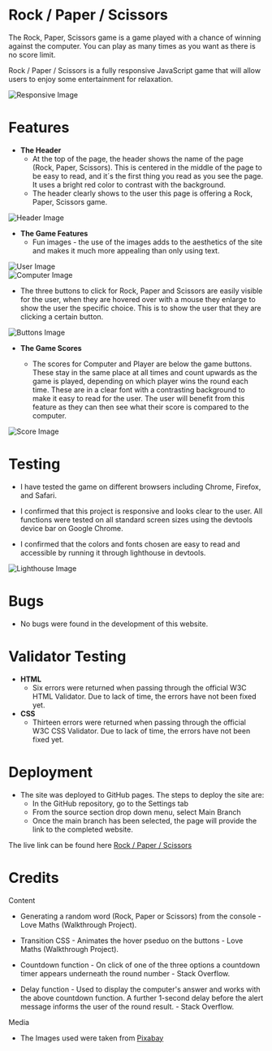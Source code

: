 # Rock / Paper / Scissors

The Rock, Paper, Scissors game is a game played with a chance of winning against the computer. You can play as many times as you want as there is no score limit.

Rock / Paper / Scissors is a fully responsive JavaScript game that will allow users to enjoy some entertainment for relaxation.

![Responsive Image](/assets/images/responsive.jpg)

# Features

* **The Header**
    * At the top of the page, the header shows the name of the page (Rock, Paper, Scissors). This is centered in the middle of the page to be easy to read, and it´s the first thing you read as you see the page. It uses a bright red color to contrast with the background.
    * The header clearly shows to the user this page is offering a Rock, Paper, Scissors game.

![Header Image](/assets/images/header.jpg)

* **The Game Features**
   * Fun images - the use of the images adds to the aesthetics of the site and makes it much more appealing than only using text. 

![User Image](/assets/images/user.png)    
![Computer Image](/assets/images/computer.png)
   
   * The three buttons to click for Rock, Paper and Scissors are easily visible for the user, when they are hovered over with a mouse they enlarge to show the user the specific choice. This is to show the user that they are clicking a certain button. 

![Buttons Image](/assets/images/buttons.jpg)

* **The Game Scores**

    * The scores for Computer and Player are below the game buttons. These stay in the same place at all times and count upwards as the game is played, depending on which player wins the round each time. These are in a clear font with a contrasting background to make it easy to read for the user. The user will benefit from this feature as they can then see what their score is compared to the computer.

![Score Image](/assets/images/score.jpg)    

# Testing

* I have tested the game on different browsers including Chrome, Firefox, and Safari. 

* I confirmed that this project is responsive and looks clear to the user. All functions were tested on all standard screen sizes using the devtools device bar on Google Chrome.

* I confirmed that the colors and fonts chosen are easy to read and accessible by running it through lighthouse in devtools.

![Lighthouse Image](/assets/images/lighthouse.jpg) 

# Bugs
* No bugs were found in the development of this website. 

# Validator Testing
* **HTML**
    * Six errors were returned when passing through the official W3C HTML Validator. Due to lack of time, the errors have not been fixed yet.
* **CSS**
    * Thirteen errors were returned when passing through the official W3C CSS Validator. Due to lack of time, the errors have not been fixed yet.

# Deployment

* The site was deployed to GitHub pages. The steps to deploy the site are:
    * In the GitHub repository, go to the Settings tab
    * From the source section drop down menu, select Main Branch
    * Once the main branch has been selected, the page will provide the link to the completed website.

The live link can be found here [Rock / Paper / Scissors](https://franzdev8.github.io/rock-paper-scissors/)    

# Credits

Content

* Generating a random word (Rock, Paper or Scissors) from the console - Love Maths (Walkthrough Project).

* Transition CSS - Animates the hover pseduo on the buttons - Love Maths (Walkthrough Project).

* Countdown function - On click of one of the three options a countdown timer appears underneath the round number - Stack Overflow.

* Delay function - Used to display the computer's answer and works with the above countdown function. A further 1-second delay before the alert message informs the user of the round result. - Stack Overflow.

Media

* The Images used were taken from [Pixabay](https://pixabay.com/de/)


